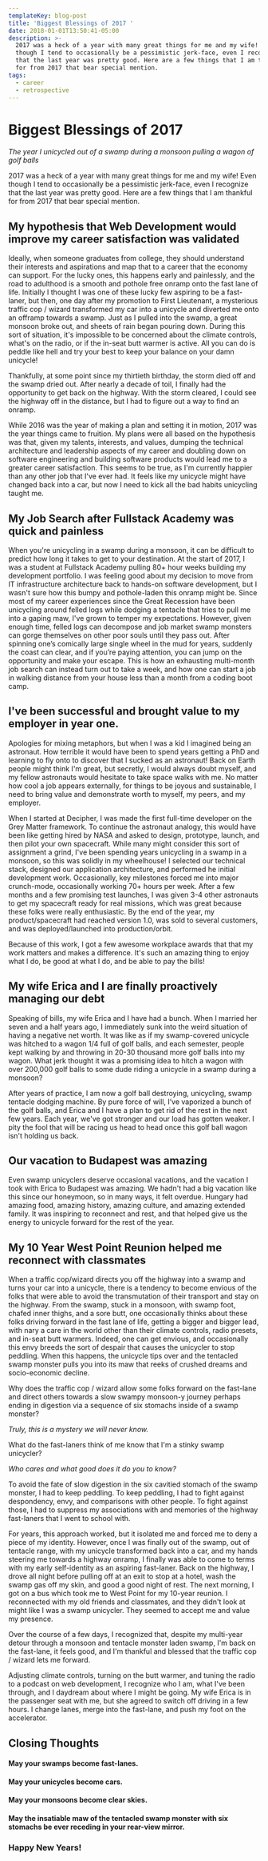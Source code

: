 ```yaml
---
templateKey: blog-post
title: 'Biggest Blessings of 2017 '
date: 2018-01-01T13:50:41-05:00
description: >-
  2017 was a heck of a year with many great things for me and my wife! Even
  though I tend to occasionally be a pessimistic jerk-face, even I recognize
  that the last year was pretty good. Here are a few things that I am thankful
  for from 2017 that bear special mention.
tags:
  - career
  - retrospective
---
```





# Biggest Blessings of 2017 

_The year I unicycled out of a swamp during a monsoon pulling a wagon of golf balls_



2017 was a heck of a year with many great things for me and my wife! Even though I tend to occasionally be a pessimistic jerk-face, even I recognize that the last year was pretty good. Here are a few things that I am thankful for from 2017 that bear special mention.



## My hypothesis that Web Development would improve my career satisfaction was validated



Ideally, when someone graduates from college, they should understand their interests and aspirations and map that to a career that the economy can support. For the lucky ones, this happens early and painlessly, and the road to adulthood is a smooth and pothole free onramp onto the fast lane of life. Initially I thought I was one of these lucky few aspiring to be a fast-laner, but then, one day after my promotion to First Lieutenant, a mysterious traffic cop / wizard transformed my car into a unicycle and diverted me onto an offramp towards a swamp. Just as I pulled into the swamp, a great monsoon broke out, and sheets of rain began pouring down. During this sort of situation, it's impossible to be concerned about the climate controls, what's on the radio, or if the in-seat butt warmer is active. All you can do is peddle like hell and try your best to keep your balance on your damn unicycle!



Thankfully, at some point since my thirtieth birthday, the storm died off and the swamp dried out. After nearly a decade of toil, I finally had the opportunity to get back on the highway. With the storm cleared, I could see the highway off in the distance, but I had to figure out a way to find an onramp.



While 2016 was the year of making a plan and setting it in motion, 2017 was the year things came to fruition. My plans were all based on the hypothesis was that, given my talents, interests, and values, dumping the technical architecture and leadership aspects of my career and doubling down on software engineering and building software products would lead me to a greater career satisfaction. This seems to be true, as I'm currently happier than any other job that I've ever had. It feels like my unicycle might have changed back into a car, but now I need to kick all the bad habits unicycling taught me. 



## My Job Search after Fullstack Academy was quick and painless



When you're unicycling in a swamp during a monsoon, it can be difficult to predict how long it takes to get to your destination. At the start of 2017, I was a student at Fullstack Academy pulling 80+ hour weeks building my development portfolio. I was feeling good about my decision to move from IT infrastructure architecture back to hands-on software development, but I wasn't sure how this bumpy and pothole-laden this onramp might be. Since most of my career experiences since the Great Recession have been unicycling around felled logs while dodging a tentacle that tries to pull me into a gaping maw, I've grown to temper my expectations. However, given enough time, felled logs can decompose and job market swamp monsters can gorge themselves on other poor souls until they pass out. After spinning one’s comically large single wheel in the mud for years, suddenly the coast can clear, and if you’re paying attention, you can jump on the opportunity and make your escape. This is how an exhausting multi-month job search can instead turn out to take a week, and how one can start a job in walking distance from your house less than a month from a coding boot camp.



## I've been successful and brought value to my employer in year one.



Apologies for mixing metaphors, but when I was a kid I imagined being an astronaut. How terrible it would have been to spend years getting a PhD and learning to fly onto to discover that I sucked as an astronaut! Back on Earth people might think I'm great, but secretly, I would always doubt myself, and my fellow astronauts would hesitate to take space walks with me. No matter how cool a job appears externally, for things to be joyous and sustainable, I need to bring value and demonstrate worth to myself, my peers, and my employer. 



When I started at Decipher, I was made the first full-time developer on the Grey Matter framework. To continue the astronaut analogy, this would have been like getting hired by NASA and asked to design, prototype, launch, and then pilot your own spacecraft. While many might consider this sort of assignment a grind, I've been spending years unicycling in a swamp in a monsoon, so this was solidly in my wheelhouse! I selected our technical stack, designed our application architecture, and performed he initial development work. Occasionally, key milestones forced me into major crunch-mode, occasionally working 70+ hours per week. After a few months and a few promising test launches, I was given 3-4 other astronauts to get my spacecraft ready for real missions, which was great because these folks were really enthusiastic. By the end of the year, my product/spacecraft had reached version 1.0, was sold to several customers, and was deployed/launched into production/orbit.



Because of this work, I got a few awesome workplace awards that that my work matters and makes a difference. It's such an amazing thing to enjoy what I do, be good at what I do, and be able to pay the bills!



## My wife Erica and I are finally proactively managing our debt



Speaking of bills, my wife Erica and I have had a bunch. When I married her seven and a half years ago, I immediately sunk into the weird situation of having a negative net worth. It was like as if my swamp-covered unicycle was hitched to a wagon 1/4 full of golf balls, and each semester, people kept walking by and throwing in 20-30 thousand more golf balls into my wagon. What jerk thought it was a promising idea to hitch a wagon with over 200,000 golf balls to some dude riding a unicycle in a swamp during a monsoon?



After years of practice, I am now a golf ball destroying, unicycling, swamp tentacle dodging machine. By pure force of will, I’ve vaporized a bunch of the golf balls, and Erica and I have a plan to get rid of the rest in the next few years. Each year, we've got stronger and our load has gotten weaker. I pity the fool that will be racing us head to head once this golf ball wagon isn't holding us back.



## Our vacation to Budapest was amazing



Even swamp unicyclers deserve occasional vacations, and the vacation I took with Erica to Budapest was amazing. We hadn't had a big vacation like this since our honeymoon, so in many ways, it felt overdue. Hungary had amazing food, amazing history, amazing culture, and amazing extended family. It was inspiring to reconnect and rest, and that helped give us the energy to unicycle forward for the rest of the year.



## My 10 Year West Point Reunion helped me reconnect with classmates



When a traffic cop/wizard directs you off the highway into a swamp and turns your car into a unicycle, there is a tendency to become envious of the folks that were able to avoid the transmutation of their transport and stay on the highway. From the swamp, stuck in a monsoon, with swamp foot, chafed inner thighs, and a sore butt, one occasionally thinks about these folks driving forward in the fast lane of life, getting a bigger and bigger lead, with nary a care in the world other than their climate controls, radio presets, and in-seat butt warmers. Indeed, one can get envious, and occasionally this envy breeds the sort of despair that causes the unicycler to stop peddling. When this happens, the unicycle tips over and the tentacled swamp monster pulls you into its maw that reeks of crushed dreams and socio-economic decline. 



Why does the traffic cop / wizard allow some folks forward on the fast-lane and direct others towards a slow swampy monsoon-y journey perhaps ending in digestion via a sequence of six stomachs inside of a swamp monster? 



*Truly, this is a mystery we will never know.*



What do the fast-laners think of me know that I'm a stinky swamp unicycler? 



*Who cares and what good does it do you to know?*



To avoid the fate of slow digestion in the six cavitied stomach of the swamp monster, I had to keep peddling. To keep peddling, I had to fight against despondency, envy, and comparisons with other people. To fight against those, I had to suppress my associations with and memories of the highway fast-laners that I went to school with.



For years, this approach worked, but it isolated me and forced me to deny a piece of my identity. However, once I was finally out of the swamp, out of tentacle range, with my unicycle transformed back into a car, and my hands steering me towards a highway onramp, I finally was able to come to terms with my early self-identity as an aspiring fast-laner. Back on the highway, I drove all night before pulling off at an exit to stop at a hotel, wash the swamp gas off my skin, and good a good night of rest. The next morning, I got on a bus which took me to West Point for my 10-year reunion. I reconnected with my old friends and classmates, and they didn't look at might like I was a swamp unicycler. They seemed to accept me and value my presence. 



Over the course of a few days, I recognized that, despite my multi-year detour through a monsoon and tentacle monster laden swamp, I'm back on the fast-lane, it feels good, and I'm thankful and blessed that the traffic cop / wizard lets me forward. 



Adjusting climate controls, turning on the butt warmer, and tuning the radio to a podcast on web development, I recognize who I am, what I've been through, and I daydream about where I might be going. My wife Erica is in the passenger seat with me, but she agreed to switch off driving in a few hours. I change lanes, merge into the fast-lane, and push my foot on the accelerator.



## Closing Thoughts



#### May your swamps become fast-lanes. 
#### May your unicycles become cars. 
#### May your monsoons become clear skies. 
#### May the insatiable maw of the tentacled swamp monster with six stomachs be ever receding in your rear-view mirror.
### Happy New Years!
